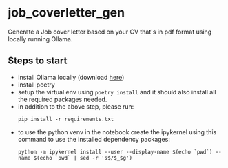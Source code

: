 # job_coverletter_gen
Generate a Job cover letter based on your CV that's in pdf format using locally running Ollama. 

## Steps to start
- install Ollama locally (download [here](https://ollama.com))
- install poetry
- setup the virtual env using `poetry install` and it should also install all the required packages needed.
- in addition to the above step, please run:
    ``` shell
    pip install -r requirements.txt
    ```
- to use the python venv in the notebook create the ipykernel using this command to use the installed dependency packages:
    ``` shell
    python -m ipykernel install --user --display-name $(echo `pwd`) --name $(echo `pwd` | sed -r 's$/$_$g')
    ```